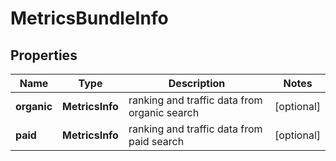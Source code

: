 # MetricsBundleInfo


## Properties

| Name | Type | Description | Notes |
|------------ | ------------- | ------------- | -------------|
**organic** | **MetricsInfo** | ranking and traffic data from organic search |[optional]|
**paid** | **MetricsInfo** | ranking and traffic data from paid search |[optional]|